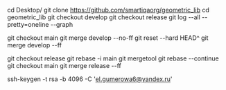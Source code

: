 cd Desktop/
git clone https://github.com/smartiqaorg/geometric_lib
cd geometric_lib
git checkout develop
git checkout release
git log --all --pretty=oneline --graph

git checkout main
git merge develop --no-ff
git reset --hard HEAD^
git merge develop --ff

git checkout release
git rebase -i main
git mergetool
git rebase --continue
git checkout main
git merge release --ff

ssh-keygen -t rsa -b 4096 -C 'el.gumerowa6@yandex.ru'